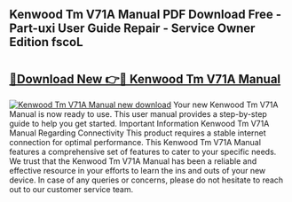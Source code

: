 ## Kenwood Tm V71A Manual PDF Download Free - Part-uxi User Guide Repair - Service Owner Edition fscoL

# <h2><a href="http://bc27470.oget.top/?id=Kenwood+Tm+V71A+Manual">🔗Download New 👉🔴 Kenwood Tm V71A Manual</a></h2>

[![Kenwood Tm V71A Manual new download](https://i.imgur.com/5g1atiW.png)](http://bc27470.oget.top/?id=Kenwood+Tm+V71A+Manual)
Your new Kenwood Tm V71A Manual is now ready to use. This user manual provides a step-by-step guide to help you get started. Important Information Kenwood Tm V71A Manual Regarding Connectivity This product requires a stable internet connection for optimal performance. This Kenwood Tm V71A Manual features a comprehensive set of features to cater to your specific needs. We trust that the Kenwood Tm V71A Manual has been a reliable and effective resource in your efforts to learn the ins and outs of your new device. In case of any queries or concerns, please do not hesitate to reach out to our customer service team.
